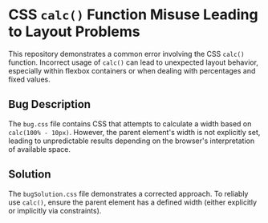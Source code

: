 # CSS `calc()` Function Misuse Leading to Layout Problems

This repository demonstrates a common error involving the CSS `calc()` function.  Incorrect usage of `calc()` can lead to unexpected layout behavior, especially within flexbox containers or when dealing with percentages and fixed values.

## Bug Description

The `bug.css` file contains CSS that attempts to calculate a width based on `calc(100% - 10px)`.  However, the parent element's width is not explicitly set, leading to unpredictable results depending on the browser's interpretation of available space.

## Solution

The `bugSolution.css` file demonstrates a corrected approach. To reliably use `calc()`, ensure the parent element has a defined width (either explicitly or implicitly via constraints).